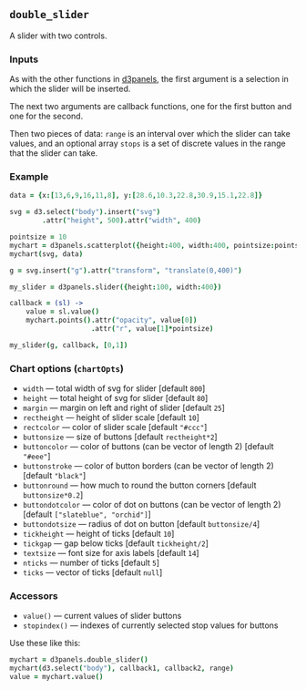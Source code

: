## `double_slider`

A slider with two controls.

### Inputs

As with the other functions in
[d3panels](http://kbroman.org/d3panels), the first argument is a
selection in which the slider will be inserted.

The next two arguments
are callback functions, one for the first button and one for the
second.

Then two pieces of data: `range` is an interval over which the slider
can take values, and an optional array `stops` is a set of discrete values in
the range that the slider can take.

### Example

```coffeescript
data = {x:[13,6,9,16,11,8], y:[28.6,10.3,22.8,30.9,15.1,22.8]}

svg = d3.select("body").insert("svg")
        .attr("height", 500).attr("width", 400)

pointsize = 10
mychart = d3panels.scatterplot({height:400, width:400, pointsize:pointsize})
mychart(svg, data)

g = svg.insert("g").attr("transform", "translate(0,400)")

my_slider = d3panels.slider({height:100, width:400})

callback = (sl) ->
    value = sl.value()
    mychart.points().attr("opacity", value[0])
                    .attr("r", value[1]*pointsize)

my_slider(g, callback, [0,1])
```

### Chart options (`chartOpts`)

- `width` &mdash; total width of svg for slider \[default `800`\]
- `height` &mdash; total height of svg for slider \[default `80`\]
- `margin` &mdash; margin on left and right of slider \[default `25`\]
- `rectheight` &mdash; height of slider scale \[default `10`\]
- `rectcolor` &mdash; color of slider scale \[default `"#ccc"`\]
- `buttonsize` &mdash; size of buttons \[default `rectheight*2`\]
- `buttoncolor` &mdash; color of buttons (can be vector of length 2) \[default `"#eee"`\]
- `buttonstroke` &mdash; color of button borders (can be vector of length 2) \[default `"black"`\]
- `buttonround` &mdash; how much to round the button corners \[default `buttonsize*0.2`\]
- `buttondotcolor` &mdash; color of dot on buttons (can be vector of length 2) \[default `["slateblue", "orchid"]`\]
- `buttondotsize` &mdash; radius of dot on button \[default `buttonsize/4`\]
- `tickheight` &mdash; height of ticks \[default `10`\]
- `tickgap` &mdash; gap below ticks \[default `tickheight/2`\]
- `textsize` &mdash; font size for axis labels \[default `14`\]
- `nticks` &mdash; number of ticks \[default `5`\]
- `ticks` &mdash; vector of ticks \[default `null`\]


### Accessors

- `value()` &mdash; current values of slider buttons
- `stopindex()` &mdash; indexes of currently selected stop values for buttons

Use these like this:

```coffeescript
mychart = d3panels.double_slider()
mychart(d3.select("body"), callback1, callback2, range)
value = mychart.value()
```

